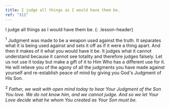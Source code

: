 ```yaml
---
title: I judge all things as I would have them be.
ref: "311"
---
```


I judge all things as I would have them be.
{: .lesson-header}

<sup>1</sup> Judgment was made to be a weapon used against the truth. It
separates what it is being used against and sets it off as if it were a
thing apart. And then it makes of it what you would have it be. It
judges what it cannot understand because it cannot see totality and
therefore judges falsely. Let us not use it today but make a gift of it
to Him Who has a different use for it. He will relieve you of the agony
of all the judgments you have made against yourself and re-establish
peace of mind by giving you God's Judgment of His Son.

<sup>2</sup> *Father, we wait with open mind today to hear Your Judgment
of the Son You love. We do not know him, and we cannot judge. And so we
let Your Love decide what he whom You created as Your Son must be.*

